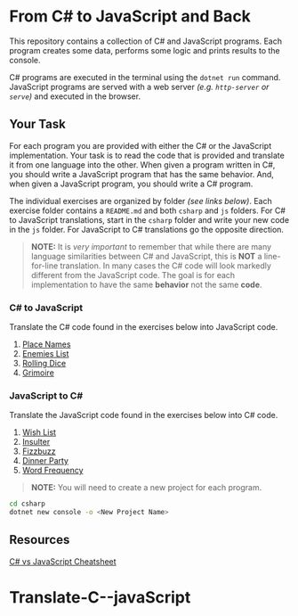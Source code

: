 # From C# to JavaScript and Back

This repository contains a collection of C# and JavaScript programs. Each program creates some data, performs some logic and prints results to the console.

C# programs are executed in the terminal using the `dotnet run` command. JavaScript programs are served with a web server _(e.g. `http-server` or `serve`)_ and executed in the browser.

## Your Task

For each program you are provided with either the C# or the JavaScript implementation. Your task is to read the code that is provided and translate it from one language into the other. When given a program written in C#, you should write a JavaScript program that has the same behavior. And, when given a JavaScript program, you should write a C# program.

The individual exercises are organized by folder _(see links below)_. Each exercise folder contains a `README.md` and both `csharp` and `js` folders. For C# to JavaScript translations, start in the `csharp` folder and write your new code in the `js` folder. For JavaScript to C# translations go the opposite direction.

> **NOTE:** It is _very important_ to remember that while there are many language similarities between C# and JavaScript, this is **NOT** a line-for-line translation. In many cases the C# code will look markedly different from the JavaScript code. The goal is for each implementation to have the same **behavior** not the same **code**.

### C# to JavaScript

Translate the C# code found in the exercises below into JavaScript code.

1. [Place Names](./place-names/)
1. [Enemies List](./enemies-list/)
1. [Rolling Dice](./rolling-dice/)
1. [Grimoire](./grimoire/)

### JavaScript to C#

Translate the JavaScript code found in the exercises below into C# code.

1. [Wish List](./wish-list/)
1. [Insulter](./insulter)
1. [Fizzbuzz](./fizzbuzz)
1. [Dinner Party](./dinner-party)
1. [Word Frequency](./word-frequency)

> **NOTE:** You will need to create a new project for each program.

```sh
cd csharp
dotnet new console -o <New Project Name>
```

## Resources

[C# vs JavaScript Cheatsheet](./CSHARP_JAVASCRIPT_COMPARISON.md)
# Translate-C--javaScript
